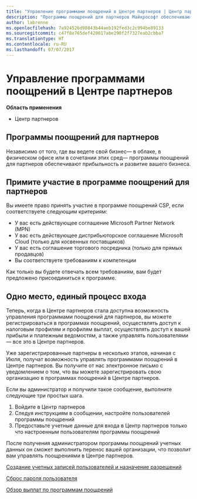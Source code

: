 ```yaml
---
title: "Управление программами поощрений в Центре партнеров | Центр партнеров"
description: "Программы поощрений для партнеров Майкрософт обеспечивают прибыльность и развитие бизнеса партнеров"
author: labrenne
ms.openlocfilehash: 7a924526d90843b44aeb192fed3c2c994be89133
ms.sourcegitcommit: c47f8e765def420017abe290f2f7327eab2cbba7
ms.translationtype: HT
ms.contentlocale: ru-RU
ms.lasthandoff: 07/07/2017
---
```

# <a name="manage-your-incentives-in-partner-center"></a>Управление программами поощрений в Центре партнеров 

**Область применения**

-  Центр партнеров

## <a name="partner-incentives"></a>Программы поощрений для партнеров 

Независимо от того, где вы ведете свой бизнес— в облаке, в физическом офисе или в сочетании этих сред— программы поощрений для партнеров обеспечивают прибыльность и развитие вашего бизнеса.

## <a name="qualify-for-the-partner-incentives-program"></a>Примите участие в программе поощрений для партнеров

Вы имеете право принять участие в программе поощрений CSP, если соответствуете следующим критериям:

-   У вас есть действующее соглашение Microsoft Partner Network (MPN) 
-   У вас есть действующее дистрибьюторское соглашение Microsoft Cloud (только для косвенных поставщиков)
-   У вас есть соглашение торгового посредника (только для прямых продавцов)
-   Вы соответствуете требованиям к компетенции

Как только вы будете отвечать всем требованиям, вам будет предложено присоединиться к программе.

## <a name="one-site-one-sign-in"></a>Одно место, единый процесс входа

Теперь, когда в Центре партнеров стала доступна возможность управления программами поощрений для партнеров, вы можете регистрироваться в программах поощрений, осуществлять доступ к налоговым профилям и профилям выплат, осуществлять доступ к вашей прибыли и платежным ведомостям, а также управлять пользователями— все это в Центре партнеров. 

Уже зарегистрированные партнеры в несколько этапов, начиная с Июля, получат возможность управлять программами поощрений в Центре партнеров. Вы получите от нас электронное письмо с уведомлением о том, что вы можете зарегистрировать свою организацию в программах поощрений в Центре партнеров. 

Если вы администратор и получили такое сообщение, выполните следующие три простых шага.

1.  Войдите в Центр партнеров 
2.  Следуя инструкциям в сообщении, настройте пользователей программы поощрений 
3.  Предоставьте учетные данные для входа в Центр партнеров только что настроенным пользователям программы поощрений

После получения администратором программы поощрений учетных данных он сможет выполнить перенос вашей организации, что позволит вам управлять поощрениями в Центре партнеров.


[Создание учетных записей пользователей и назначение разрешений](create-user-accounts-and-set-permissions.md)

[Сброс пароля пользователя](reset-a-user-password.md)

[Обзор выплат по программам поощрений](understand-incentive-payouts.md)

